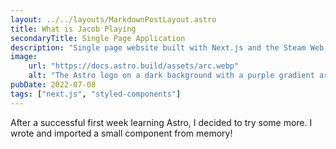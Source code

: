 ```yaml
---
layout: ../../layouts/MarkdownPostLayout.astro
title: What is Jacob Playing
secondaryTitle: Single Page Application
description: "Single page website built with Next.js and the Steam Web API to track user data."
image:
    url: "https://docs.astro.build/assets/arc.webp"
    alt: "The Astro logo on a dark background with a purple gradient arc."
pubDate: 2022-07-08
tags: ["next.js", "styled-components"]
---
```


After a successful first week learning Astro, I decided to try some more. I wrote and imported a small component from memory!